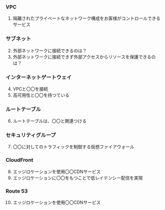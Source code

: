 ### VPC
1. 隔離されたプライベートなネットワーク構成をお客様がコントロールできるサービス
### サブネット
2. 外部ネットワークに接続できるのは？
3. 外部ネットワークに接続できず外部アクセスからリソースを保護できるのは？
### インターネットゲートウェイ
4. VPCと〇〇を接続
5. 高可用性と〇〇を持つている
### ルートテーブル
6. ルートテーブルは、〇〇と関連つける
### セキュリティグループ
7. 〇〇に対してのトラフィックを制御する仮想ファイアウォール
### CloudFront
8. エッジロケーションを使用〇〇CDNサービス
9. エッジロケーションに〇〇をもつことで低レイテンシー配信を実現
### Route 53
10. エッジロケーションを使用〇〇CDNサービス
